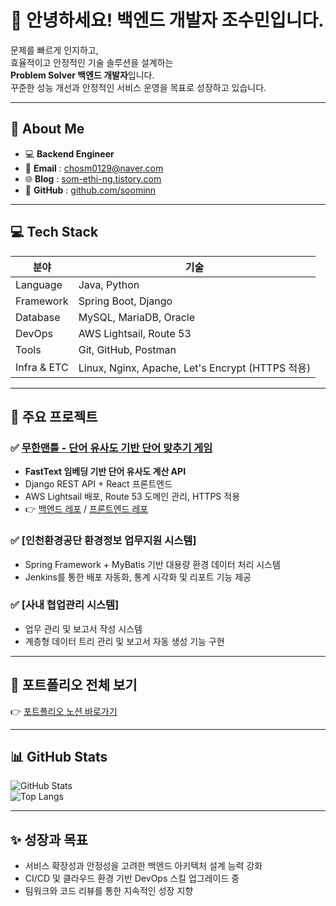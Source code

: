 # 👋 안녕하세요! 백엔드 개발자 조수민입니다.

문제를 빠르게 인지하고,  
효율적이고 안정적인 기술 솔루션을 설계하는  
**Problem Solver 백엔드 개발자**입니다.  
꾸준한 성능 개선과 안정적인 서비스 운영을 목표로 성장하고 있습니다.

---

## 🚀 About Me
- 💻 **Backend Engineer**
- 📧 **Email** : chosm0129@naver.com  
- 🌐 **Blog** : [som-ethi-ng.tistory.com](https://som-ethi-ng.tistory.com)  
- 🔗 **GitHub** : [github.com/soominn](https://github.com/soominn)

---

## 💻 Tech Stack
| 분야        | 기술 |
|-------------|------|
| Language    | Java, Python |
| Framework   | Spring Boot, Django |
| Database    | MySQL, MariaDB, Oracle |
| DevOps      | AWS Lightsail, Route 53 |
| Tools       | Git, GitHub, Postman |
| Infra & ETC | Linux, Nginx, Apache, Let's Encrypt (HTTPS 적용) |

---

## 📂 주요 프로젝트

### ✅ [무한맨틀 - 단어 유사도 기반 단어 맞추기 게임](https://github.com/soominn/muhanmantle-back)
- **FastText 임베딩 기반 단어 유사도 계산 API**
- Django REST API + React 프론트엔드
- AWS Lightsail 배포, Route 53 도메인 관리, HTTPS 적용
- 👉 [백엔드 레포](https://github.com/soominn/muhanmantle-back) / [프론트엔드 레포](https://github.com/soominn/muhanmantle-front)

### ✅ [인천환경공단 환경정보 업무지원 시스템]
- Spring Framework + MyBatis 기반 대용량 환경 데이터 처리 시스템
- Jenkins를 통한 배포 자동화, 통계 시각화 및 리포트 기능 제공

### ✅ [사내 협업관리 시스템]
- 업무 관리 및 보고서 작성 시스템
- 계층형 데이터 트리 관리 및 보고서 자동 생성 기능 구현

---

## 🔗 포트폴리오 전체 보기
👉 [포트폴리오 노션 바로가기](https://www.notion.so/soominn/Backend-Engineer-1bafb498009780d3b19ecf8394312020)

---

## 📊 GitHub Stats  
![GitHub Stats](https://github-readme-stats.vercel.app/api?username=soominn&theme=darcula&hide_border=true&include_all_commits=true&count_private=false)  
![Top Langs](https://github-readme-stats.vercel.app/api/top-langs/?username=soominn&theme=darcula&hide_border=true&include_all_commits=true&count_private=false&layout=compact)

---

## ✨ 성장과 목표
- 서비스 확장성과 안정성을 고려한 백엔드 아키텍처 설계 능력 강화  
- CI/CD 및 클라우드 환경 기반 DevOps 스킬 업그레이드 중  
- 팀워크와 코드 리뷰를 통한 지속적인 성장 지향  
